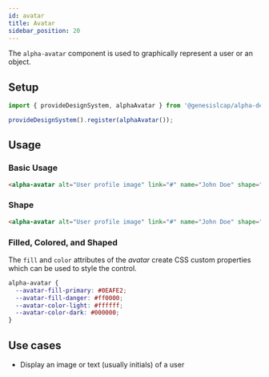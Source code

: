```yaml
---
id: avatar
title: Avatar
sidebar_position: 20
---
```



The `alpha-avatar` component is used to graphically represent a user or an object.

## Setup

```ts
import { provideDesignSystem, alphaAvatar } from '@genesislcap/alpha-design-system';

provideDesignSystem().register(alphaAvatar());
```

## Usage

### Basic Usage

```html live
<alpha-avatar alt="User profile image" link="#" name="John Doe" shape="circle" fill="accent-primary"></alpha-avatar>
```

### Shape

```html live
<alpha-avatar alt="User profile image" link="#" name="John Doe" shape="circle" fill="accent-primary" shape="square"></alpha-avatar>
```

### Filled, Colored, and Shaped

The `fill` and `color` attributes of the _avatar_ create CSS custom properties which can be used to style the control.

```css
alpha-avatar {
  --avatar-fill-primary: #0EAFE2;
  --avatar-fill-danger: #ff0000;
  --avatar-color-light: #ffffff;
  --avatar-color-dark: #000000;
}
```

## Use cases

* Display an image or text (usually initials) of a user
